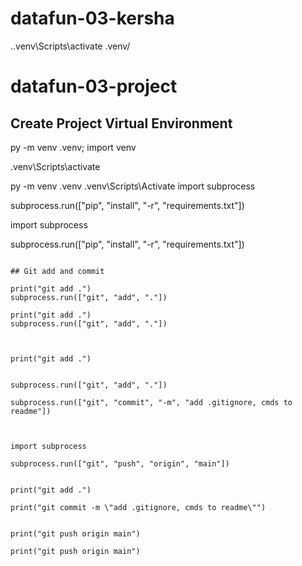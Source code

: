 # datafun-03-kersha
.\.venv\Scripts\activate
.venv/ 
# datafun-03-project

## Create Project Virtual Environment

py -m venv .venv; import venv

.venv\Scripts\activate




py -m venv .venv
.venv\Scripts\Activate
import subprocess

subprocess.run(["pip", "install", "-r", "requirements.txt"])


import subprocess

subprocess.run(["pip", "install", "-r", "requirements.txt"])





```

## Git add and commit 

print("git add .")
subprocess.run(["git", "add", "."])

print("git add .")
subprocess.run(["git", "add", "."])



print("git add .")


subprocess.run(["git", "add", "."])

subprocess.run(["git", "commit", "-m", "add .gitignore, cmds to readme"])



import subprocess

subprocess.run(["git", "push", "origin", "main"])


print("git add .")

print("git commit -m \"add .gitignore, cmds to readme\"")


print("git push origin main")

print("git push origin main")


